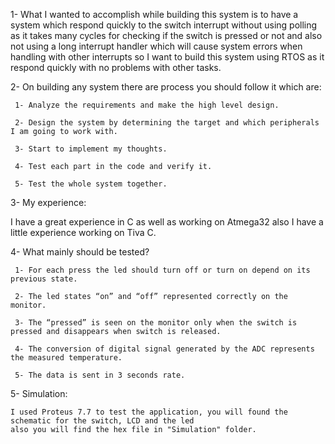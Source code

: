 1- What I wanted to accomplish while building this system is to have a system which respond quickly to the switch interrupt without using    polling as it takes many cycles for checking if the switch is pressed or not and also not using a long interrupt handler which will        cause system errors when handling with other interrupts so I want to build this system using RTOS as it respond quickly with no           problems with other tasks.

2- On building any system there are process you should follow it which are:
    
     1-	Analyze the requirements and make the high level design.
    
     2-	Design the system by determining the target and which peripherals I am going to work with.
    
     3-	Start to implement my thoughts.
    
     4-	Test each part in the code and verify it.
    
     5-	Test the whole system together.

3- My experience:
  
  I have a great experience in C as well as working on Atmega32 also I have a little experience working on Tiva C.

4- What mainly should be tested?
  
     1-	For each press the led should turn off or turn on depend on its previous state.
  
     2-	The led states “on” and “off” represented correctly on the monitor.
  
     3-	The “pressed” is seen on the monitor only when the switch is pressed and disappears when switch is released.
  
     4-	The conversion of digital signal generated by the ADC represents the measured temperature.
  
     5-	The data is sent in 3 seconds rate.

5- Simulation:
   
    I used Proteus 7.7 to test the application, you will found the schematic for the switch, LCD and the led 
    also you will find the hex file in "Simulation" folder.



